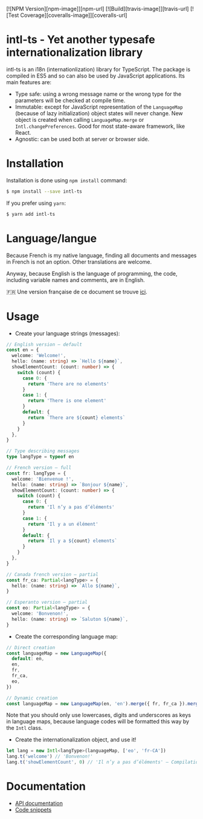 [![NPM Version][npm-image]][npm-url]
[![Build][travis-image]][travis-url]
[![Test Coverage][coveralls-image]][coveralls-url]

# intl-ts - Yet another typesafe internationalization library

intl-ts is an i18n (internationlization) library for TypeScript. The package is compiled in ES5 and so can also be used by JavaScript applications. Its main features are:

* Type safe: using a wrong message name or the wrong type for the parameters will be checked at compile time.
* Immutable: except for JavaScript representation of the `LanguageMap` (because of lazy initialization) object states will never change. New object is created when calling `LanguageMap.merge` or `Intl.changePreferences`. Good for most state-aware framework, like React.
* Agnostic: can be used both at server or browser side.

# Installation

Installation is done using `npm install` command:

```bash
$ npm install --save intl-ts
```

If you prefer using `yarn`:

```bash
$ yarn add intl-ts
```

# Language/langue

Because French is my native language, finding all documents and messages in French is not an option. Other translations are welcome.

Anyway, because English is the language of programming, the code, including variable names and comments, are in English.

:fr: Une version française de ce document se trouve [ici](doc/fr/README.md).

# Usage

* Create your language strings (messages):

```typescript
// English version — default
const en = {
  welcome: 'Welcome!',
  hello: (name: string) => `Hello ${name}`,
  showElementCount: (count: number) => {
    switch (count) {
      case 0: {
        return 'There are no elements'
      }
      case 1: {
        return 'There is one element'
      }
      default: {
        return `There are ${count} elements`
      }
    }
  },
}

// Type describing messages
type langType = typeof en

// French version — full
const fr: langType = {
  welcome: 'Bienvenue !',
  hello: (name: string) => `Bonjour ${name}`,
  showElementCount: (count: number) => {
    switch (count) {
      case 0: {
        return 'Il n’y a pas d’éléments'
      }
      case 1: {
        return 'Il y a un élément'
      }
      default: {
        return `Il y a ${count} elements`
      }
    }
  },
}

// Canada french version — partial
const fr_ca: Partial<langType> = {
  hello: (name: string) => `Allo ${name}`,
}

// Esperanto version — partial
const eo: Partial<langType> = {
  welcome: 'Bonvenon!',
  hello: (name: string) => `Saluton ${name}`,
}
```

* Create the corresponding language map:

```typescript
// Direct creation
const languageMap = new LanguageMap({
  default: en,
  en,
  fr,
  fr_ca,
  eo,
})

// Dynamic creation
const languageMap = new LanguageMap(en, 'en').merge({ fr, fr_ca }).merge({ eo })
```

Note that you should only use lowercases, digits and underscores as keys in language maps, because language codes will be formatted this way by the `Intl` class.

* Create the internationalization object, and use it!

```typescript
let lang = new Intl<langType>(languageMap, ['eo', 'fr-CA'])
lang.t('welcome') // 'Bonvenon!'
lang.t('showElementCount', 0) // 'Il n’y a pas d’éléments' — Compilation check that 0 is of type number
```

# Documentation

* [API documentation](doc/api.md)
* [Code snippets](doc/examples.md)
